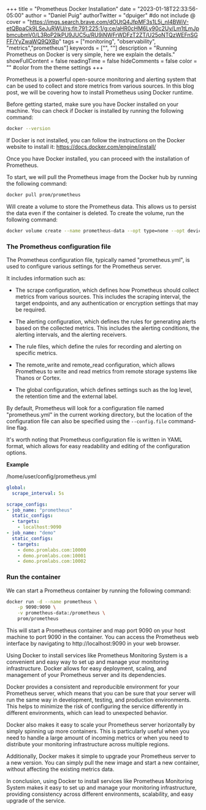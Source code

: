 +++
title = "Prometheus Docker Installation"
date = "2023-01-18T22:33:56-05:00"
author = "Daniel Puig"
authorTwitter = "dpuiger" #do not include @
cover = "https://imgs.search.brave.com/dOUtQ4JfpMF3s1L5j_nI4BWiV-etQBpaCk9LSeJuRWU/rs:fit:791:225:1/g:ce/aHR0cHM6Ly90c2Uy/Lm1tLmJpbmcubmV0/L3RoP2lkPU9JUC5u/RU9iNWFrWDFzT2ZT/U25oNTQzWEFnSGFF/YyZwaWQ9QXBp"
tags = ["monitoring", "observability", "metrics","prometheus"]
keywords = ["", ""]
description = "Running Prometheus on Docker is very simple, here we explain the details."
showFullContent = false
readingTime = false
hideComments = false
color = "" #color from the theme settings
+++

Prometheus is a powerful open-source monitoring and alerting system that can be used to collect and store metrics from various sources. In this blog post, we will be covering how to install Prometheus using Docker runtime.

Before getting started, make sure you have Docker installed on your machine. You can check if Docker is installed by running the following command:

```sh
docker --version
```

If Docker is not installed, you can follow the instructions on the Docker website to install it: https://docs.docker.com/engine/install/

Once you have Docker installed, you can proceed with the installation of Prometheus.

To start, we will pull the Prometheus image from the Docker hub by running the following command:

```sh
docker pull prom/prometheus
```

Will create a volume to store the Prometheus data. This allows us to persist the data even if the container is deleted. To create the volume, run the following command:

```sh
docker volume create --name prometheus-data --opt type=none --opt device=/home/user/config --opt o=bind
```

### The Prometheus configuration file

The Prometheus configuration file, typically named "prometheus.yml", is used to configure various settings for the Prometheus server.

It includes information such as:

- The scrape configuration, which defines how Prometheus should collect metrics from various sources. This includes the scraping interval, the target endpoints, and any authentication or encryption settings that may be required.

- The alerting configuration, which defines the rules for generating alerts based on the collected metrics. This includes the alerting conditions, the alerting intervals, and the alerting receivers.

- The rule files, which define the rules for recording and alerting on specific metrics.

- The remote_write and remote_read configuration, which allows Prometheus to write and read metrics from remote storage systems like Thanos or Cortex.

- The global configuration, which defines settings such as the log level, the retention time and the external label.

By default, Prometheus will look for a configuration file named "prometheus.yml" in the current working directory, but the location of the configuration file can also be specified using the `--config.file` command-line flag.

It's worth noting that Prometheus configuration file is written in YAML format, which allows for easy readability and editing of the configuration options.

__Example__

/home/user/config/prometheus.yml

```yaml
global:
  scrape_interval: 5s

scrape_configs:
- job_name: "prometheus"
  static_configs:
  - targets:
    - localhost:9090
- job_name: "demo"
  static_configs:
  - targets:
    - demo.promlabs.com:10000 
    - demo.promlabs.com:10001
    - demo.promlabs.com:10002
```

### Run the container

We can start a Prometheus container by running the following command:

```sh
docker run -d --name prometheus \
    -p 9090:9090 \
    -v prometheus-data:/prometheus \ 
    prom/prometheus
```

This will start a Prometheus container and map port 9090 on your host machine to port 9090 in the container. You can access the Prometheus web interface by navigating to http://localhost:9090 in your web browser.

Using Docker to install services like Prometheus Monitoring System is a convenient and easy way to set up and manage your monitoring infrastructure. Docker allows for easy deployment, scaling, and management of your Prometheus server and its dependencies.

Docker provides a consistent and reproducible environment for your Prometheus server, which means that you can be sure that your server will run the same way in development, testing, and production environments. This helps to minimize the risk of configuring the service differently in different environments, which can lead to unexpected behavior.

Docker also makes it easy to scale your Prometheus server horizontally by simply spinning up more containers. This is particularly useful when you need to handle a large amount of incoming metrics or when you need to distribute your monitoring infrastructure across multiple regions.

Additionally, Docker makes it simple to upgrade your Prometheus server to a new version. You can simply pull the new image and start a new container, without affecting the existing metrics data.

In conclusion, using Docker to install services like Prometheus Monitoring System makes it easy to set up and manage your monitoring infrastructure, providing consistency across different environments, scalability, and easy upgrade of the service.







